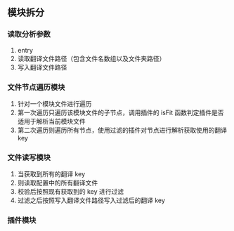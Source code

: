 ## 模块拆分

### 读取分析参数

1. entry
2. 读取翻译文件路径（包含文件名数组以及文件夹路径）
3. 写入翻译文件路径

### 文件节点遍历模块

1. 针对一个模块文件进行遍历
2. 第一次遍历只遍历该模块文件的子节点，调用插件的 isFit 函数判定插件是否适用于解析当前模块文件
3. 第二次遍历则遍历所有节点，使用过滤的插件对节点进行解析获取使用的翻译 key

### 文件读写模块

1. 当获取到所有的翻译 key
2. 则读取配置中的所有翻译文件
3. 校验后按照现有获取到的 key 进行过滤
4. 过滤之后按照写入翻译文件路径写入过滤后的翻译 key

### 插件模块
